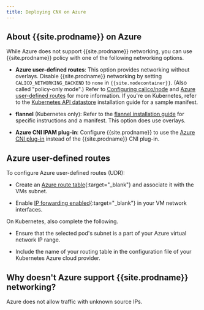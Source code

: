```yaml
---
title: Deploying CNX on Azure
---
```


## About {{site.prodname}} on Azure

While Azure does not support {{site.prodname}} networking, you can use
{{site.prodname}} policy with one of the following networking options.

- **Azure user-defined routes**: This option provides networking without overlays.
  Disable {{site.prodname}} networking by setting `CALICO_NETWORKING_BACKEND` to `none` 
  in `{{site.nodecontainer}}`. (Also called "policy-only mode".) Refer to 
  [Configuring calico/node](../node/configuration) and [Azure user-defined routes](#azure-user-defined-routes) for more information. If you're on Kubernetes, refer to the [Kubernetes API datastore](../../getting-started/kubernetes/installation/hosted/kubernetes-datastore/#policy-only) installation guide for a sample manifest.

- **flannel** (Kubernetes only): Refer to the [flannel installation guide](../../getting-started/kubernetes/installation/hosted/canal) 
  for specific instructions and a manifest. This option does use overlays.

- **Azure CNI IPAM plug-in**: Configure {{site.prodname}} to use the 
  [Azure CNI plug-in](https://github.com/Azure/azure-container-networking/blob/master/docs/cni.md)
  instead of the {{site.prodname}} CNI plug-in.


## Azure user-defined routes

To configure Azure user-defined routes (UDR):

- Create an [Azure route table][AzureUDRCreate]{:target="_blank"} and 
  associatе it with the VMs subnet.

- Enable [IP forwarding enabled][AzureIPForward]{:target="_blank"} in your 
  VM network interfaces.

On Kubernetes, also complete the following.

- Ensure that the selected pod's subnet is a part of your Azure virtual 
  network IP range.
  
- Include the name of your routing table in the configuration file of your 
  Kubernetes Azure cloud provider.

## Why doesn't Azure support {{site.prodname}} networking?

Azure does not allow traffic with unknown source IPs.

[AzureIPForward]: https://docs.microsoft.com/en-us/azure/virtual-network/virtual-network-network-interface#enable-or-disable-ip-forwarding
[AzureUDR]: https://docs.microsoft.com/en-us/azure/virtual-network/virtual-networks-udr-overview#user-defined
[AzureUDRCreate]: https://docs.microsoft.com/en-us/azure/virtual-network/create-user-defined-route-portal
[PolicyMode]: {{site.baseurl}}/{{page.version}}/getting-started/kubernetes/installation/hosted/kubernetes-datastore/#policy-only
